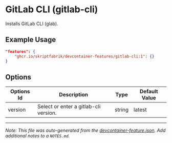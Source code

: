 
# GitLab CLI (gitlab-cli)

Installs GitLab CLI (glab).

## Example Usage

```json
"features": {
    "ghcr.io/skriptfabrik/devcontainer-features/gitlab-cli:1": {}
}
```

## Options

| Options Id | Description | Type | Default Value |
|-----|-----|-----|-----|
| version | Select or enter a gitlab-cli version. | string | latest |



---

_Note: This file was auto-generated from the [devcontainer-feature.json](https://github.com/skriptfabrik/devcontainer-features/blob/main/src/gitlab-cli/devcontainer-feature.json).  Add additional notes to a `NOTES.md`._
